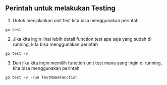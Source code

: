 ## Perintah untuk melakukan Testing

1. Untuk menjalankan unit test kita bisa menggunakan perintah 
```
go test
```
2. Jika kita ingin lihat lebih detail function test apa saja yang sudah di running, kita bisa menggunakan perintah
```
go test -v
```
3. Dan jika kita ingin memilih function unit test mana yang ingin di running, kita bisa menggunakan perintah
```
go test -v -run TestNamaFunction
```